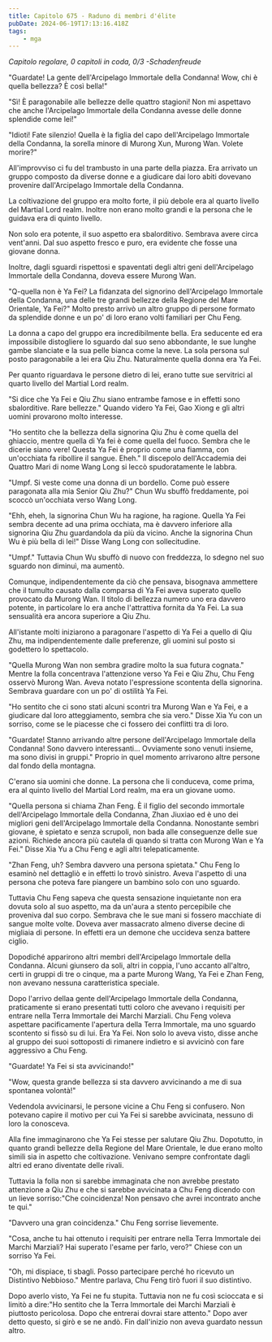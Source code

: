 ```yaml
---
title: Capitolo 675 - Raduno di membri d'élite
pubDate: 2024-06-19T17:13:16.418Z
tags:
    - mga
---
```



<em>Capitolo regolare,
0 capitoli in coda, 0/3
-Schadenfreude</em>


"Guardate! La gente dell'Arcipelago Immortale della Condanna! Wow, chi è quella bellezza? È così bella!"


"Sì! È paragonabile alle bellezze delle quattro stagioni! Non mi aspettavo che anche l'Arcipelago Immortale della Condanna avesse delle donne splendide come lei!"


"Idioti! Fate silenzio! Quella è la figlia del capo dell'Arcipelago Immortale della Condanna, la sorella minore di Murong Xun, Murong Wan. Volete morire?"


All'improvviso ci fu del trambusto in una parte della piazza. Era arrivato un gruppo composto da diverse donne e a giudicare dai loro abiti dovevano provenire dall'Arcipelago Immortale della Condanna.


La coltivazione del gruppo era molto forte, il più debole era al quarto livello del Martial Lord realm. Inoltre non erano molto grandi e la persona che le guidava era di quinto livello.


Non solo era potente, il suo aspetto era sbalorditivo. Sembrava avere circa vent'anni. Dal suo aspetto fresco e puro, era evidente che fosse una giovane donna.


Inoltre, dagli sguardi rispettosi e spaventati degli altri geni dell'Arcipelago Immortale della Condanna, doveva essere Murong Wan.


"Q-quella non è Ya Fei? La fidanzata del signorino dell'Arcipelago Immortale della Condanna, una delle tre grandi bellezze della Regione del Mare Orientale, Ya Fei?" Molto presto arrivò un altro gruppo di persone formato da splendide donne e un po' di loro erano volti familiari per Chu Feng.


La donna a capo del gruppo era incredibilmente bella. Era seducente ed era impossibile distogliere lo sguardo dal suo seno abbondante, le sue lunghe gambe slanciate e la sua pelle bianca come la neve. La sola persona sul posto paragonabile a lei era Qiu Zhu. Naturalmente quella donna era Ya Fei.


Per quanto riguardava le persone dietro di lei, erano tutte sue servitrici al quarto livello del Martial Lord realm.


"Si dice che Ya Fei e Qiu Zhu siano entrambe famose e in effetti sono sbalorditive. Rare bellezze." Quando videro Ya Fei, Gao Xiong e gli altri uomini provarono molto interesse.


"Ho sentito che la bellezza della signorina Qiu Zhu è come quella del ghiaccio, mentre quella di Ya fei è come quella del fuoco. Sembra che le dicerie siano vere! Questa Ya Fei è proprio come una fiamma, con un'occhiata fa ribollire il sangue. Eheh." Il discepolo dell'Accademia dei Quattro Mari di nome Wang Long si leccò spudoratamente le labbra.


"Umpf. Si veste come una donna di un bordello. Come può essere paragonata alla mia Senior Qiu Zhu?" Chun Wu sbuffò freddamente, poi scoccò un'occhiata verso Wang Long.


"Ehh, eheh, la signorina Chun Wu ha ragione, ha ragione. Quella Ya Fei sembra decente ad una prima occhiata, ma è davvero inferiore alla signorina Qiu Zhu guardandola da più da vicino. Anche la signorina Chun Wu è più bella di lei!" Disse Wang Long con sollecitudine.


"Umpf." Tuttavia Chun Wu sbuffò di nuovo con freddezza, lo sdegno nel suo sguardo non diminuì, ma aumentò.


Comunque, indipendentemente da ciò che pensava, bisognava ammettere che il tumulto causato dalla comparsa di Ya Fei aveva superato quello provocato da Murong Wan. Il titolo di bellezza numero uno era davvero potente, in particolare lo era anche l'attrattiva fornita da Ya Fei. La sua sensualità era ancora superiore a Qiu Zhu.


All'istante molti iniziarono a paragonare l'aspetto di Ya Fei a quello di Qiu Zhu, ma indipendentemente dalle preferenze, gli uomini sul posto si godettero lo spettacolo.


"Quella Murong Wan non sembra gradire molto la sua futura cognata." Mentre la folla concentrava l'attenzione verso Ya Fei e Qiu Zhu, Chu Feng osservò Murong Wan. Aveva notato l'espressione scontenta della signorina. Sembrava guardare con un po' di ostilità Ya Fei.


"Ho sentito che ci sono stati alcuni scontri tra Murong Wan e Ya Fei, e a giudicare dal loro atteggiamento, sembra che sia vero." Disse Xia Yu con un sorriso, come se le piacesse che ci fossero dei conflitti tra di loro.


"Guardate! Stanno arrivando altre persone dell'Arcipelago Immortale della Condanna! Sono davvero interessanti... Ovviamente sono venuti insieme, ma sono divisi in gruppi." Proprio in quel momento arrivarono altre persone dal fondo della montagna.


C'erano sia uomini che donne. La persona che li conduceva, come prima, era al quinto livello del Martial Lord realm, ma era un giovane uomo.


"Quella persona si chiama Zhan Feng. È il figlio del secondo immortale dell'Arcipelago Immortale della Condanna, Zhan Jiuxiao ed è uno dei migliori geni dell'Arcipelago Immortale della Condanna. Nonostante sembri giovane, è spietato e senza scrupoli, non bada alle conseguenze delle sue azioni. Richiede ancora più cautela di quando si tratta con Murong Wan e Ya Fei." Disse Xia Yu a Chu Feng e agli altri telepaticamente.


"Zhan Feng, uh? Sembra davvero una persona spietata." Chu Feng lo esaminò nel dettagliò e in effetti lo trovò sinistro. Aveva l'aspetto di una persona che poteva fare piangere un bambino solo con uno sguardo.


Tuttavia Chu Feng sapeva che questa sensazione inquietante non era dovuta solo al suo aspetto, ma da un'aura a stento percepibile che proveniva dal suo corpo. Sembrava che le sue mani si fossero macchiate di sangue molte volte. Doveva aver massacrato almeno diverse decine di migliaia di persone. In effetti era un demone che uccideva senza battere ciglio.


Dopodiché apparirono altri membri dell'Arcipelago Immortale della Condanna. Alcuni giunsero da soli, altri in coppia, l'uno accanto all'altro, certi in gruppi di tre o cinque, ma a parte Murong Wang, Ya Fei e Zhan Feng, non avevano nessuna caratteristica speciale.


Dopo l'arrivo dellaa gente dell'Arcipelago Immortale della Condanna, praticamente si erano presentati tutti coloro che avevano i requisiti per entrare nella Terra Immortale dei Marchi Marziali. Chu Feng voleva aspettare pacificamente l'apertura della Terra Immortale, ma uno sguardo scontento si fissò su di lui. Era Ya Fei. Non solo lo aveva visto, disse anche al gruppo dei suoi sottoposti di rimanere indietro e si avvicinò con fare aggressivo a Chu Feng.


"Guardate! Ya Fei si sta avvicinando!"


"Wow, questa grande bellezza si sta davvero avvicinando a me di sua spontanea volontà!"


Vedendola avvicinarsi, le persone vicine a Chu Feng si confusero. Non potevano capire il motivo per cui Ya Fei si sarebbe avvicinata, nessuno di loro la conosceva.


Alla fine immaginarono che Ya Fei stesse per salutare Qiu Zhu. Dopotutto, in quanto grandi bellezze della Regione del Mare Orientale, le due erano molto simili sia in aspetto che coltivazione. Venivano sempre confrontate dagli altri ed erano diventate delle rivali.


Tuttavia la folla non si sarebbe immaginata che non avrebbe prestato attenzione a Qiu Zhu e che si sarebbe avvicinata a Chu Feng dicendo con un lieve sorriso:"Che coincidenza! Non pensavo che avrei incontrato anche te qui."


"Davvero una gran coincidenza." Chu Feng sorrise lievemente.


"Cosa, anche tu hai ottenuto i requisiti per entrare nella Terra Immortale dei Marchi Marziali? Hai superato l'esame per farlo, vero?" Chiese con un sorriso Ya Fei.


"Oh, mi dispiace, ti sbagli. Posso partecipare perché ho ricevuto un Distintivo Nebbioso." Mentre parlava, Chu Feng tirò fuori il suo distintivo.


Dopo averlo visto, Ya Fei ne fu stupita. Tuttavia non ne fu così scioccata e si limitò a dire:"Ho sentito che la Terra Immortale dei Marchi Marziali è piuttosto pericolosa. Dopo che entrerai dovrai stare attento." Dopo aver detto questo, si girò e se ne andò. Fin dall'inizio non aveva guardato nessun altro.
                                


                                



